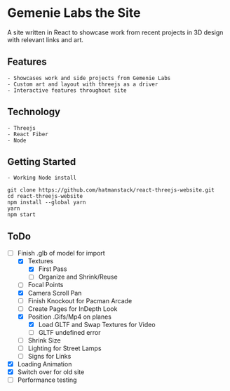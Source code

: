# Gemenie Labs the Site

A site written in React to showcase work from recent projects in 3D design with relevant links and art.

## Features

    - Showcases work and side projects from Gemenie Labs
    - Custom art and layout with threejs as a driver
    - Interactive features throughout site

## Technology

    - Threejs
    - React Fiber
    - Node
    
## Getting Started

    - Working Node install
    
```
git clone https://github.com/hatmanstack/react-threejs-website.git
cd react-threejs-website
npm install --global yarn
yarn
npm start
```

## ToDo

- [ ] Finish .glb of model for import
    - [X] Textures 
        - [X] First Pass
        - [ ] Organize and Shrink/Reuse
    - [ ] Focal Points
    - [X] Camera Scroll Pan
    - [ ] Finish Knockout for Pacman Arcade
    - [ ] Create Pages for InDepth Look
    - [X] Position .Gifs/Mp4 on planes
        - [X] Load GLTF and Swap Textures for Video
        - [ ] GLTF undefined error   
    - [ ] Shrink Size
    - [ ] Lighting for Street Lamps
    - [ ] Signs for Links
- [X] Loading Animation
- [X] Switch over for old site
- [ ] Performance testing
